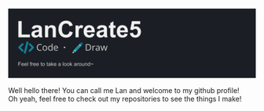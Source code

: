 <p align="center"><img src="./banner.png"> </p>
<p>
Well hello there! You can call me Lan and welcome to my github profile! <br>
Oh yeah, feel free to check out my repositories to see the things I make!
</p>
